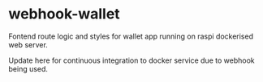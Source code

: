 # webhook-wallet

Fontend route logic and styles for wallet app running on raspi dockerised web server.

Update here for continuous integration to docker service due to webhook being used.
